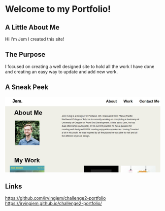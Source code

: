 # Welcome to my Portfolio!

## A Little About Me
Hi I'm Jem I created this site!

## The Purpose 

I focused on creating a well designed site 
to hold all the work I have done and creating 
an easy way to update and add new work. 

## A Sneak Peek

![A small snapshot of my portfolio](./assets/portfolio.jpg)

## Links
https://github.com/irvingjem/challenge2-portfolio
https://irvingjem.github.io/challenge2-portfolio/